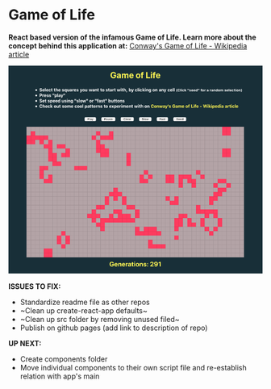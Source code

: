 # Game of Life

**React based version of the infamous Game of Life. Learn more about the concept behind this application at:** [Conway's Game of Life - Wikipedia article](https://en.wikipedia.org/wiki/Conway%27s_Game_of_Life)

![](https://raw.githubusercontent.com/PG-8/GameOfLife/master/GameOfLifeScreen.png)

**ISSUES TO FIX:**

- Standardize readme file as other repos
- ~Clean up create-react-app defaults~
- ~Clean up src folder by removing unused filed~
- Publish on github pages (add link to description of repo)

**UP NEXT:**

- Create components folder
- Move individual components to their own script file and re-establish relation with app's main
